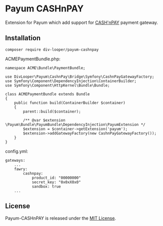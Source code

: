 Payum CASHnPAY
=======
Extension for Payum which add support for [CASH'nPAY](https://cashnpay.net/) payment gateway.

## Installation

    composer require div-looper/payum-cashnpay

ACMEPaymentBundle.php:

    namespace ACME\Bundle\PaymentBundle;

    use DivLooper\Payum\CashnPay\Bridge\Symfony\CashnPayGatewayFactory;
    use Symfony\Component\DependencyInjection\ContainerBuilder;
    use Symfony\Component\HttpKernel\Bundle\Bundle;

    class ACMEPaymentBundle extends Bundle
    {
        public function build(ContainerBuilder $container)
        {
            parent::build($container);

            /** @var $extension \Payum\Bundle\PayumBundle\DependencyInjection\PayumExtension */
            $extension = $container->getExtension('payum');
            $extension->addGatewayFactory(new CashnPayGatewayFactory());
        }
    }

config.yml:

    gateways:
        ...
        fawry:
            cashnpay:
                product_id: "00000000"
                secret_key: "0x0xX0x0"
                sandbox: true
        ...
## License

Payum-CASHnPAY is released under the [MIT License](LICENSE).

